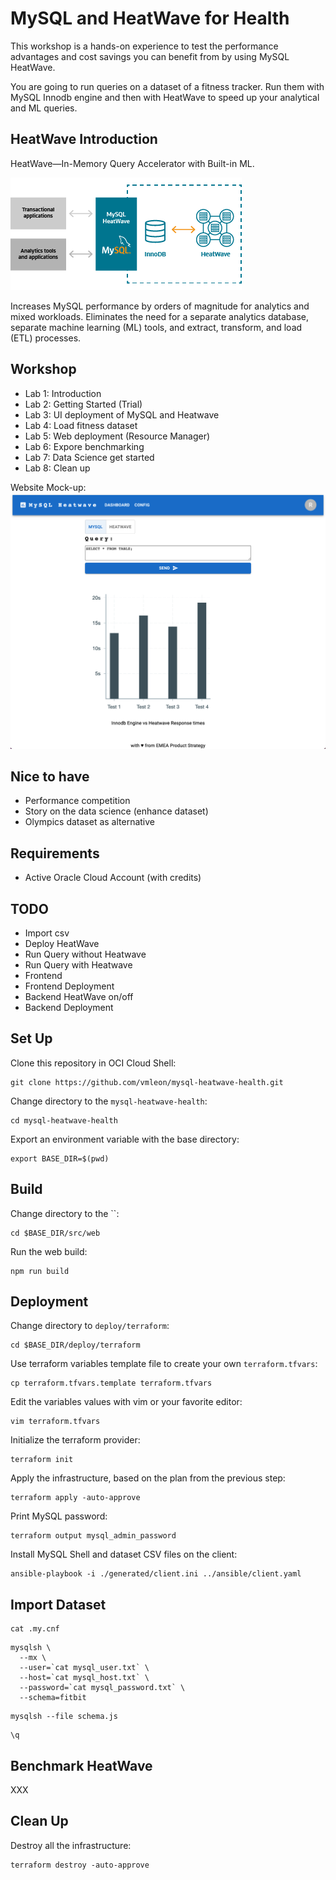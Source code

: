 # MySQL and HeatWave for Health

This workshop is a hands-on experience to test the performance advantages and cost savings you can benefit from by using MySQL HeatWave.

You are going to run queries on a dataset of a fitness tracker. Run them with MySQL Innodb engine and then with HeatWave to speed up your analytical and ML queries.

## HeatWave Introduction

HeatWave—In-Memory Query Accelerator with Built-in ML.

![HeatWave](images/heatwave.png)

Increases MySQL performance by orders of magnitude for analytics and mixed workloads. Eliminates the need for a separate analytics database, separate machine learning (ML) tools, and extract, transform, and load (ETL) processes.

## Workshop

- Lab 1: Introduction 
- Lab 2: Getting Started (Trial)
- Lab 3: UI deployment of MySQL and Heatwave
- Lab 4: Load fitness dataset
- Lab 5: Web deployment (Resource Manager)
- Lab 6: Expore benchmarking
- Lab 7: Data Science get started
- Lab 8: Clean up

Website Mock-up:
![Website](images/website.png)

## Nice to have

- Performance competition
- Story on the data science (enhance dataset)
- Olympics dataset as alternative

## Requirements

- Active Oracle Cloud Account (with credits)

## TODO

- Import csv
- Deploy HeatWave
- Run Query without Heatwave
- Run Query with Heatwave
- Frontend
- Frontend Deployment
- Backend HeatWave on/off
- Backend Deployment


## Set Up

Clone this repository in OCI Cloud Shell:
```
git clone https://github.com/vmleon/mysql-heatwave-health.git
```

Change directory to the `mysql-heatwave-health`:
```
cd mysql-heatwave-health
```

Export an environment variable with the base directory:
```
export BASE_DIR=$(pwd)
```

## Build 

Change directory to the ``:
```
cd $BASE_DIR/src/web
```

Run the web build:
```
npm run build
```

## Deployment

Change directory to `deploy/terraform`:
```
cd $BASE_DIR/deploy/terraform
```

Use terraform variables template file to create your own `terraform.tfvars`:
```
cp terraform.tfvars.template terraform.tfvars
```

Edit the variables values with vim or your favorite editor:
```
vim terraform.tfvars
```

Initialize the terraform provider:
```
terraform init
```

Apply the infrastructure, based on the plan from the previous step:
```
terraform apply -auto-approve
```

Print MySQL password:
```
terraform output mysql_admin_password
```

Install MySQL Shell and dataset CSV files on the client:
```
ansible-playbook -i ./generated/client.ini ../ansible/client.yaml
```

## Import Dataset

```
cat .my.cnf
```

```
mysqlsh \
  --mx \
  --user=`cat mysql_user.txt` \
  --host=`cat mysql_host.txt` \
  --password=`cat mysql_password.txt` \
  --schema=fitbit
```

```
mysqlsh --file schema.js
```

```
\q
```

## Benchmark HeatWave

XXX

## Clean Up

Destroy all the infrastructure:
```
terraform destroy -auto-approve
```